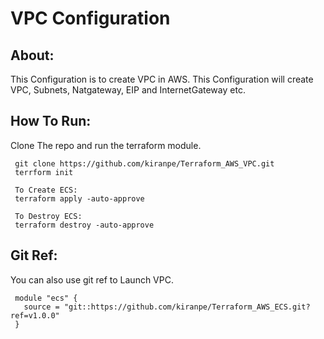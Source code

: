 # VPC Configuration

About:
------
This Configuration is to create VPC in AWS. This Configuration will create VPC, Subnets, Natgateway, EIP and InternetGateway etc.

How To Run:
-----------

Clone The repo and run the terraform module.

     git clone https://github.com/kiranpe/Terraform_AWS_VPC.git
     terrform init
 
     To Create ECS:
     terraform apply -auto-approve
 
     To Destroy ECS:
     terraform destroy -auto-approve
     
Git Ref:
--------
You can also use git ref to Launch VPC.

     module "ecs" {
       source = "git::https://github.com/kiranpe/Terraform_AWS_ECS.git?ref=v1.0.0"
     }
